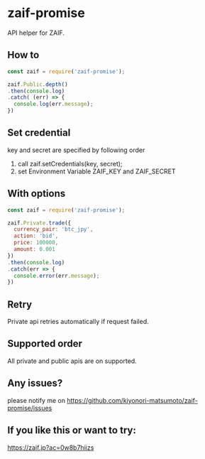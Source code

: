 # zaif-promise
API helper for ZAIF.

## How to
```javascript
const zaif = require('zaif-promise');

zaif.Public.depth()
.then(console.log)
.catch( (err) => {
  console.log(err.message);
})
```

## Set credential
key and secret are specified by following order

1. call zaif.setCredentials(key, secret);
2. set Environment Variable ZAIF\_KEY and ZAIF\_SECRET

## With options
```javascript
const zaif = require('zaif-promise');

zaif.Private.trade({
  currency_pair: 'btc_jpy',
  action: 'bid',
  price: 100000,
  amount: 0.001
})
.then(console.log)
.catch(err => {
  console.error(err.message);
})
```

## Retry
Private api retries automatically if request failed.

## Supported order
All private and public apis are on supported.

## Any issues?
please notify me on https://github.com/kiyonori-matsumoto/zaif-promise/issues

## If you like this or want to try:
https://zaif.jp?ac=0w8b7hiizs


